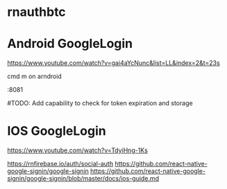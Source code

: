 # rnauthbtc

# Android GoogleLogin

https://www.youtube.com/watch?v=gai4aYcNunc&list=LL&index=2&t=23s

cmd m on arndroid

<ip>:8081

#TODO: Add capability to check for token expiration and storage

# IOS GoogleLogin

https://www.youtube.com/watch?v=TdyiHng-1Ks

https://rnfirebase.io/auth/social-auth
https://github.com/react-native-google-signin/google-signin
https://github.com/react-native-google-signin/google-signin/blob/master/docs/ios-guide.md
